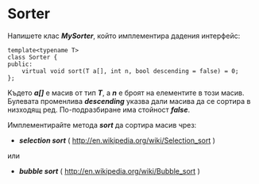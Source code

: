 Sorter
==============

Напишете клас ___MySorter___, който имплементира дадения интерфейс:

```{cpp}
template<typename T>
class Sorter {
public:
    virtual void sort(T a[], int n, bool descending = false) = 0;
};
```
Kъдето ___a[]___ е масив от тип ___T___, а ___n___ е броят на елементите в този масив.
Булевата променлива ___descending___ указва дали масива да се сортира в низходящ ред.
По-подразбиране има стойност ___false___.


Имплементирайте метода ___sort___ да сортира масив чрез:
* ___selection sort___ ( http://en.wikipedia.org/wiki/Selection_sort )

 или

* ___bubble sort___ ( http://en.wikipedia.org/wiki/Bubble_sort )
